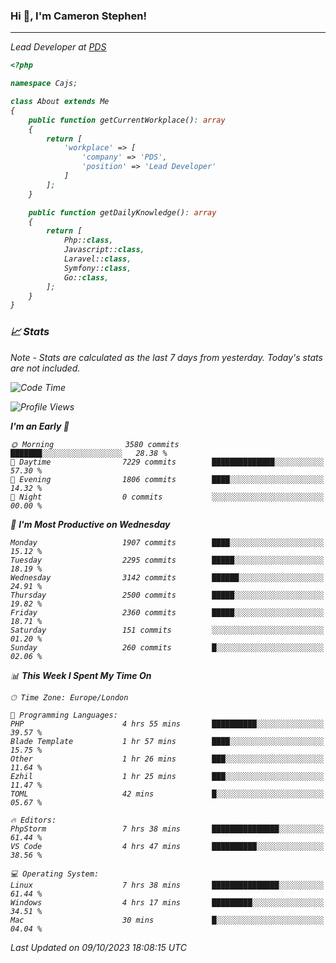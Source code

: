 ### Hi 👋, I'm Cameron Stephen!
<hr>
<p><em>Lead Developer at <a href="https://prindatasolutions.co.uk">PDS</a></p>


```php
<?php

namespace Cajs;

class About extends Me
{
    public function getCurrentWorkplace(): array
    {
        return [
            'workplace' => [
                'company' => 'PDS',
                'position' => 'Lead Developer'
            ]
        ];
    }

    public function getDailyKnowledge(): array
    {
        return [
            Php::class,
            Javascript::class,
            Laravel::class,
            Symfony::class,
            Go::class,
        ];
    }
}
```

### 📈 Stats
<p><em>Note - Stats are calculated as the last 7 days from yesterday. Today's stats are not included.</em></p>


<!--START_SECTION:waka-->
![Code Time](http://img.shields.io/badge/Code%20Time-3%2C583%20hrs%2024%20mins-blue)

![Profile Views](http://img.shields.io/badge/Profile%20Views-0-blue)

**I'm an Early 🐤** 

```text
🌞 Morning                3580 commits        ███████░░░░░░░░░░░░░░░░░░   28.38 % 
🌆 Daytime                7229 commits        ██████████████░░░░░░░░░░░   57.30 % 
🌃 Evening                1806 commits        ████░░░░░░░░░░░░░░░░░░░░░   14.32 % 
🌙 Night                  0 commits           ░░░░░░░░░░░░░░░░░░░░░░░░░   00.00 % 
```
📅 **I'm Most Productive on Wednesday** 

```text
Monday                   1907 commits        ████░░░░░░░░░░░░░░░░░░░░░   15.12 % 
Tuesday                  2295 commits        █████░░░░░░░░░░░░░░░░░░░░   18.19 % 
Wednesday                3142 commits        ██████░░░░░░░░░░░░░░░░░░░   24.91 % 
Thursday                 2500 commits        █████░░░░░░░░░░░░░░░░░░░░   19.82 % 
Friday                   2360 commits        █████░░░░░░░░░░░░░░░░░░░░   18.71 % 
Saturday                 151 commits         ░░░░░░░░░░░░░░░░░░░░░░░░░   01.20 % 
Sunday                   260 commits         █░░░░░░░░░░░░░░░░░░░░░░░░   02.06 % 
```


📊 **This Week I Spent My Time On** 

```text
🕑︎ Time Zone: Europe/London

💬 Programming Languages: 
PHP                      4 hrs 55 mins       ██████████░░░░░░░░░░░░░░░   39.57 % 
Blade Template           1 hr 57 mins        ████░░░░░░░░░░░░░░░░░░░░░   15.75 % 
Other                    1 hr 26 mins        ███░░░░░░░░░░░░░░░░░░░░░░   11.64 % 
Ezhil                    1 hr 25 mins        ███░░░░░░░░░░░░░░░░░░░░░░   11.47 % 
TOML                     42 mins             █░░░░░░░░░░░░░░░░░░░░░░░░   05.67 % 

🔥 Editors: 
PhpStorm                 7 hrs 38 mins       ███████████████░░░░░░░░░░   61.44 % 
VS Code                  4 hrs 47 mins       ██████████░░░░░░░░░░░░░░░   38.56 % 

💻 Operating System: 
Linux                    7 hrs 38 mins       ███████████████░░░░░░░░░░   61.44 % 
Windows                  4 hrs 17 mins       █████████░░░░░░░░░░░░░░░░   34.51 % 
Mac                      30 mins             █░░░░░░░░░░░░░░░░░░░░░░░░   04.04 % 
```


 Last Updated on 09/10/2023 18:08:15 UTC
<!--END_SECTION:waka-->
